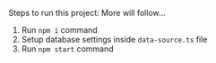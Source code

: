 Steps to run this project:
More will follow...

1. Run `npm i` command
2. Setup database settings inside `data-source.ts` file
3. Run `npm start` command

